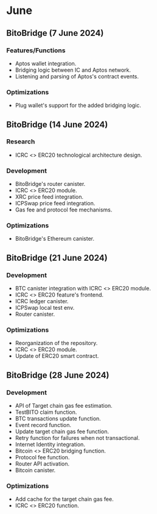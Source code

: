 # June

## BitoBridge  (7 June 2024)

### Features/Functions

* Aptos wallet integration.
* Bridging logic between IC and Aptos network.
* Listening and parsing of Aptos's contract events.

### Optimizations

* Plug wallet's support for the added bridging logic.

## BitoBridge  (14 June 2024)

### Research

* ICRC <> ERC20 technological architecture design.

### Development

* BitoBridge's router canister.
* ICRC <> ERC20 module.
* XRC price feed integration.
* ICPSwap price feed integration.
* Gas fee and protocol fee mechanisms.

### Optimizations

* BitoBridge's Ethereum canister.

## BitoBridge  (21 June 2024)

### Development

* BTC canister integration with ICRC <> ERC20 module.
* ICRC <> ERC20 feature's frontend.
* ICRC ledger canister.
* ICPSwap local test env.
* Router canister.

### Optimizations

* Reorganization of the repository.
* ICRC <> ERC20 module.
* Update of ERC20 smart contract.

## BitoBridge  (28 June 2024)

### Development

* API of Target chain gas fee estimation.
* TestBITO claim function.
* BTC transactions update function.
* Event record function.
* Update target chain gas fee function.
* Retry function for failures when not transactional.
* Internet Identity integration.
* Bitcoin <> ERC20 bridging function.
* Protocol fee function.
* Router API activation.
* Bitcoin canister.

### Optimizations

* Add cache for the target chain gas fee.
* ICRC <> ERC20 function.
